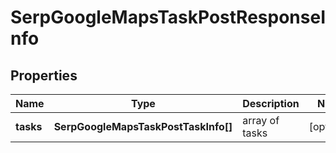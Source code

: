 # SerpGoogleMapsTaskPostResponseInfo

## Properties

| Name | Type | Description | Notes |
|------------ | ------------- | ------------- | -------------|
**tasks** | **SerpGoogleMapsTaskPostTaskInfo[]** | array of tasks |[optional]|